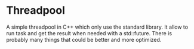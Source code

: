 # Threadpool

A simple threadpool in C++ which only use the standard library. It allow to run task and get the result when needed with a std::future. There is probably many things that could be better and more optimized.